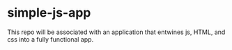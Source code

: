 # simple-js-app
This repo will be associated with an application that entwines js, HTML, and css into a fully functional app.
